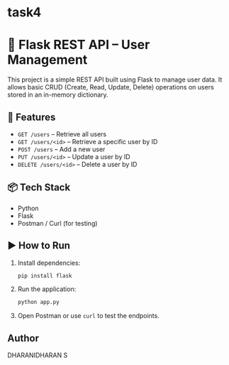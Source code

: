 # task4
# 🧠 Flask REST API – User Management

This project is a simple REST API built using Flask to manage user data. It allows basic CRUD (Create, Read, Update, Delete) operations on users stored in an in-memory dictionary.

## 🚀 Features

- `GET /users` – Retrieve all users
- `GET /users/<id>` – Retrieve a specific user by ID
- `POST /users` – Add a new user
- `PUT /users/<id>` – Update a user by ID
- `DELETE /users/<id>` – Delete a user by ID

## 📦 Tech Stack

- Python
- Flask
- Postman / Curl (for testing)

## ▶️ How to Run

1. Install dependencies:
    ```bash
    pip install flask
    ```

2. Run the application:
    ```bash
    python app.py
    ```

3. Open Postman or use `curl` to test the endpoints.

## Author
DHARANIDHARAN S
